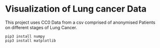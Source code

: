 # Visualization of Lung cancer Data
This project uses CC0 Data from a csv comprised of anonymised Patients on different stages of Lung Cancer.

```
pip3 install numpy
pip3 install matplotlib
```

